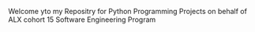Welcome yto my Repositry for Python Programming Projects on behalf of ALX cohort 15 Software Engineering Program
